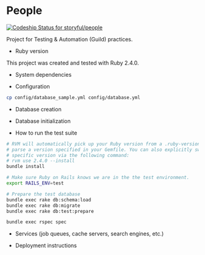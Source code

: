 # People

[ ![Codeship Status for storyful/people](https://app.codeship.com/projects/58f02080-2125-0135-e640-3aa0d94115e3/status?branch=master)](https://app.codeship.com/projects/221242)

Project for Testing & Automation (Guild) practices.

* Ruby version

This project was created and tested with Ruby 2.4.0.

* System dependencies

* Configuration

```bash
cp config/database_sample.yml config/database.yml
```

* Database creation

* Database initialization

* How to run the test suite

```bash
# RVM will automatically pick up your Ruby version from a .ruby-version file, or
# parse a version specified in your Gemfile. You can also explicitly switch to a
# specific version via the following command:
# rvm use 2.4.0 --install
bundle install

# Make sure Ruby on Rails knows we are in the the test environment.
export RAILS_ENV=test

# Prepare the test database
bundle exec rake db:schema:load
bundle exec rake db:migrate
bundle exec rake db:test:prepare

bundle exec rspec spec
```

* Services (job queues, cache servers, search engines, etc.)

* Deployment instructions
